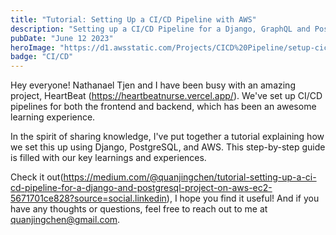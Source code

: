 ```yaml
---
title: "Tutorial: Setting Up a CI/CD Pipeline with AWS"
description: "Setting up a CI/CD Pipeline for a Django, GraphQL and PostgreSQL Project on AWS EC2 with GitHub."
pubDate: "June 12 2023"
heroImage: "https://d1.awsstatic.com/Projects/CICD%20Pipeline/setup-cicd-pipeline2.5cefde1406fa6787d9d3c38ae6ba3a53e8df3be8.png"
badge: "CI/CD"
---
```


Hey everyone! Nathanael Tjen and I have been busy with an amazing project, HeartBeat (https://heartbeatnurse.vercel.app/). We've set up CI/CD pipelines for both the frontend and backend, which has been an awesome learning experience.

In the spirit of sharing knowledge, I've put together a tutorial explaining how we set this up using Django, PostgreSQL, and AWS. This step-by-step guide is filled with our key learnings and experiences.

Check it out(https://medium.com/@quanjingchen/tutorial-setting-up-a-ci-cd-pipeline-for-a-django-and-postgresql-project-on-aws-ec2-5671701ce828?source=social.linkedin), I hope you find it useful! And if you have any thoughts or questions, feel free to reach out to me at quanjingchen@gmail.com.

